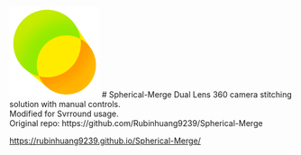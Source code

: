 <img src="https://github.com/Rubinhuang9239/Spherical-Merge/blob/master/icon.png" width="160"/>
# Spherical-Merge
Dual Lens 360 camera stitching solution with manual controls.
<br />
Modified for Svrround usage.
<br />
Original repo: https://github.com/Rubinhuang9239/Spherical-Merge

 https://rubinhuang9239.github.io/Spherical-Merge/

